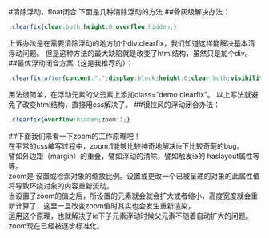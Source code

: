 #清除浮动，float闭合
下面是几种清除浮动的方法
##骨灰级解决办法：
```css
.clearfix{clear:both;height:0;overflow:hidden;}
```
上诉办法是在需要清除浮动的地方加个div.clearfix，我们知道这样能解决基本清浮动问题。
但是这种方法的最大缺陷就是改变了html结构，虽然只是加个div。
##最优浮动闭合方案（这是我推荐的）：
```css
.clearfix:after{content:".";display:block;height:0;clear:both;visibility:hidden}
```
用法很简单，在浮动元素的父云素上添加class=”demo clearfix”。
以上写法就避免了改变html结构，直接用css解决了。
##很拉风的浮动闭合办法：
```css
.clearfix{overflow:hidden;zoom:1;}
```
##下面我们来看一下zoom的工作原理吧！<br>
在平常的css编写过程中，zoom:1能够比较神奇地解决ie下比较奇葩的bug。<br>
譬如外边距（margin）的重叠，譬如浮动的清除，譬如触发ie的 haslayout属性等等。<br> 
zoom是 设置或检索对象的缩放比例。设置或更改一个已被呈递的对象的此属性值将导致环绕对象的内容重新流动。<br>
当设置了zoom的值之后，所设置的元素就会就会扩大或者缩小，高度宽度就会重新计算了，这里一旦改变zoom值时其实也会发生重新渲染，<br>
运用这个原理，也就解决了ie下子元素浮动时候父元素不随着自动扩大的问题。<br>
zoom现在已经被逐步标准化。 <br>
